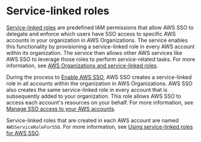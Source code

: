 # Service\-linked roles<a name="slrconcept"></a>

[Service\-linked roles](http://docs.aws.amazon.com/IAM/latest/UserGuide/id_roles_terms-and-concepts.html?icmpid=docs_iam_console#iam-term-service-linked-role) are predefined IAM permissions that allow AWS SSO to delegate and enforce which users have SSO access to specific AWS accounts in your organization in AWS Organizations\. The service enables this functionality by provisioning a service\-linked role in every AWS account within its organization\. The service then allows other AWS services like AWS SSO to leverage those roles to perform service\-related tasks\. For more information, see [AWS Organizations and service\-linked roles](http://docs.aws.amazon.com/organizations/latest/userguide/orgs_integrate_services.html#orgs_integrate_services-using_slrs)\.

During the process to [Enable AWS SSO](step1.md), AWS SSO creates a service\-linked role in all accounts within the organization in AWS Organizations\. AWS SSO also creates the same service\-linked role in every account that is subsequently added to your organization\. This role allows AWS SSO to access each account's resources on your behalf\. For more information, see [Manage SSO access to your AWS accounts](manage-your-accounts.md)\. 

Service\-linked roles that are created in each AWS account are named `AWSServiceRoleForSSO`\. For more information, see [Using service\-linked roles for AWS SSO](using-service-linked-roles.md)\.